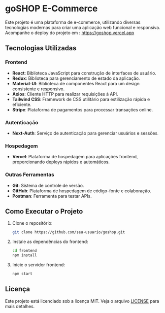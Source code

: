 # goSHOP E-Commerce

Este projeto é uma plataforma de e-commerce, utilizando diversas tecnologias modernas para criar uma aplicação web funcional e responsiva.
Acompanhe o deploy do projeto em : https://goshop.vercel.app

## Tecnologias Utilizadas

### Frontend

- **React**: Biblioteca JavaScript para construção de interfaces de usuário.
- **Redux**: Biblioteca para gerenciamento de estado da aplicação.
- **Material-UI**: Biblioteca de componentes React para um design consistente e responsivo.
- **Axios**: Cliente HTTP para realizar requisições à API.
- **Tailwind CSS**: Framework de CSS utilitário para estilização rápida e eficiente.
- **Stripe**: Plataforma de pagamentos para processar transações online.

### Autenticação

- **Next-Auth**: Serviço de autenticação para gerenciar usuários e sessões.

### Hospedagem

- **Vercel**: Plataforma de hospedagem para aplicações frontend, proporcionando deploys rápidos e automáticos.

### Outras Ferramentas

- **Git**: Sistema de controle de versão.
- **GitHub**: Plataforma de hospedagem de código-fonte e colaboração.
- **Postman**: Ferramenta para testar APIs.

## Como Executar o Projeto

1. Clone o repositório:

   ```bash
   git clone https://github.com/seu-usuario/goshop.git
   ```

2. Instale as dependências do frontend:

   ```bash
   cd frontend
   npm install
   ```

3. Inicie o servidor frontend:
   ```bash
   npm start
   ```

## Licença

Este projeto está licenciado sob a licença MIT. Veja o arquivo [LICENSE](LICENSE) para mais detalhes.

